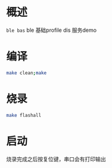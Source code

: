 # 概述

`ble bas` ble 基础profile dis 服务demo

# 编译

```bash
make clean;make
```

# 烧录

```bash
make flashall
```

# 启动

烧录完成之后按复位键，串口会有打印输出
